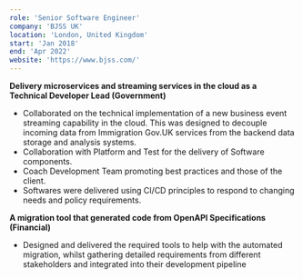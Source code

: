 ```yaml
---
role: 'Senior Software Engineer'
company: 'BJSS UK'
location: 'London, United Kingdom'
start: 'Jan 2018'
end: 'Apr 2022'
website: 'https://www.bjss.com/'
---
```


**Delivery microservices and streaming services in the cloud as a Technical Developer Lead (Government)​**

- Collaborated on the technical implementation of a new business event streaming capability in the cloud. This was designed to decouple incoming data from Immigration Gov.UK services from the backend data storage and analysis systems.​
- Collaboration with Platform and Test for the delivery of Software components. ​
- Coach Development Team promoting best practices and those of the client.​
- Softwares were delivered using CI/CD principles to respond to changing needs and policy requirements.​

**A migration tool that generated code from OpenAPI Specifications (Financial)​**

- Designed and delivered the required tools to help with the automated migration, whilst gathering detailed requirements from different stakeholders and integrated into their development pipeline​
